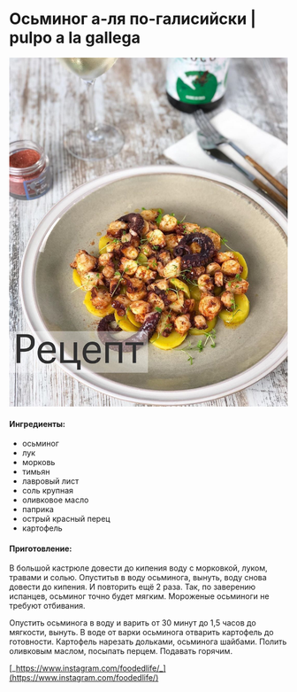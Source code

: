 # Осьминог а-ля по-галисийски \| pulpo a la gallega

![](../pics/59585091_2221584628152238_7303223946823113133_n.jpg)

#### Ингредиенты:

* осьминог 
* лук 
* морковь 
* тимьян 
* лавровый лист 
* соль крупная 
* оливковое масло 
* паприка 
* острый красный перец 
* картофель

#### Приготовление:

В большой кастрюле довести до кипения воду с морковкой, луком, травами и солью. Опуститьв  в воду осьминога, вынуть, воду снова довести до кипения. И повторить ещё 2 раза. Так, по заверению испанцев, осьминог точно будет мягким. Мороженые осьминоги не требуют отбивания. 

Опустить осьминога в воду и варить от 30 минут до 1,5 часов до мягкости, вынуть. В воде от варки осьминога отварить картофель до готовности. Картофель нарезать дольками, осьминога шайбами. Полить оливковым маслом, посыпать перцем. Подавать горячим.

[_https://www.instagram.com/foodedlife/_](https://www.instagram.com/foodedlife/)


